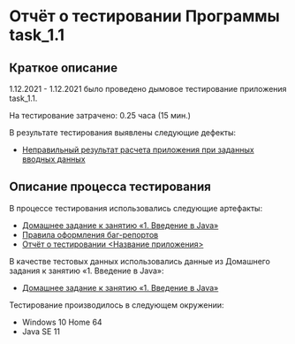 # Отчёт о тестировании Программы task_1.1

## Краткое описание

1.12.2021 - 1.12.2021 было проведено дымовое тестирование приложения task_1.1.

На тестирование затрачено: 0.25 часа (15 мин.)

В результате тестирования выявлены следующие дефекты:

* [Неправильный результат расчета приложения при заданных вводных данных](https://github.com/Olga-Malashenko/qa_task_1.1/issues)


## Описание процесса тестирования

В процессе тестирования использовались следующие артефакты:
* [Домашнее задание к занятию «1. Введение в Java»](https://github.com/netology-code/javaqa-homeworks/blob/master/intro/MERGED.md)
* [Правила оформления баг-репортов](https://github.com/netology-code/javaqa-homeworks/blob/master/report-requirements.md)
* [Отчёт о тестировании <Название приложения>](https://github.com/netology-code/javaqa-homeworks/blob/master/intro/report.md)



В качестве тестовых данных использовались данные из Домашнего задания к занятию «1. Введение в Java»:
* [Домашнее задание к занятию «1. Введение в Java»](https://github.com/netology-code/javaqa-homeworks/blob/master/intro/MERGED.md)


Тестирование производилось в следующем окружении:
* Windows 10 Home 64
* Java SE 11
